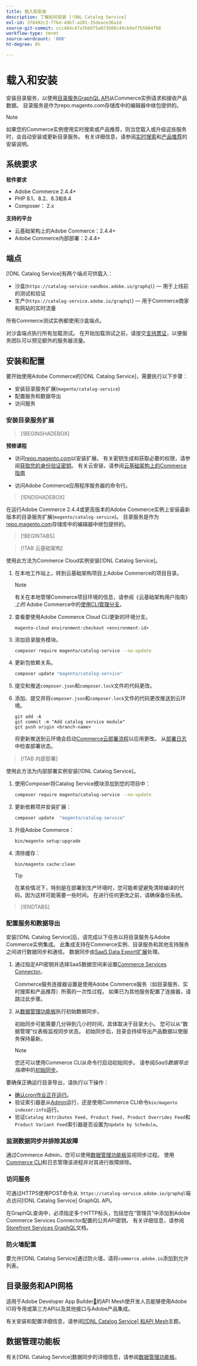 ```yaml
---
title: 载入和安装
description: 了解如何安装 [!DNL Catalog Service]
exl-id: 3f8492c3-f76d-49b7-a201-35deace36a1d
source-git-commit: ccc484c47a7bb975a073b00c44cb9af7b5604f88
workflow-type: tm+mt
source-wordcount: '868'
ht-degree: 0%

---
```


# 载入和安装

安装目录服务，以使用[目录服务GraphQL API](https://developer.adobe.com/commerce/services/graphql/catalog-service/)从Commerce实例请求和接收产品数据。 目录服务是作为repo.magento.com存储库中的编辑器中继包提供的。

>[!NOTE]
>
>如果您的Commerce实例使用实时搜索或产品推荐，则当您载入或升级这些服务时，会自动安装或更新目录服务。 有关详细信息，请参阅[实时搜索](https://experienceleague.adobe.com/en/docs/commerce/live-search/install)和[产品推荐](https://experienceleague.adobe.com/en/docs/commerce/product-recommendations/getting-started/install-configure)的安装说明。



## 系统要求

**软件要求**

- Adobe Commerce 2.4.4+
- PHP 8.1、8.2、8.3和8.4
- Composer： 2.x

**支持的平台**

- 云基础架构上的Adobe Commerce：2.4.4+
- Adobe Commerce内部部署：2.4.4+

## 端点

[!DNL Catalog Service]有两个端点可供载入：

- 沙盒(`https://catalog-service-sandbox.adobe.io/graphql`) — 用于上线前的测试和验证
- 生产(`https://catalog-service.adobe.io/graphql`) — 用于Commerce商家和网站的实时流量

所有Commerce测试实例都使用沙盒端点。

对沙盒端点执行所有加载测试。 在开始加载测试之前，请提交[支持票证](https://experienceleague.adobe.com/docs/commerce-knowledge-base/kb/help-center-guide/magento-help-center-user-guide.html#submit-ticket)，以便服务团队可以预见额外的服务器流量。

## 安装和配置

要开始使用Adobe Commerce的[!DNL Catalog Service]，需要执行以下步骤：

- 安装目录服务扩展(`magento/catalog-service`)
- 配置服务和数据导出
- 访问服务

### 安装目录服务扩展

>[!BEGINSHADEBOX]

**预修课程**

- 访问[repo.magento.com](https://repo.magento.com)以安装扩展。 有关密钥生成和获取必要的权限，请参阅[获取您的身份验证密钥](https://experienceleague.adobe.com/en/docs/commerce-operations/installation-guide/prerequisites/authentication-keys)。 有关云安装，请参阅[云基础架构上的Commerce指南](https://experienceleague.adobe.com/en/docs/commerce-cloud-service/user-guide/develop/authentication-keys)

- 访问Adobe Commerce应用程序服务器的命令行。

>[!ENDSHADEBOX]

在运行Adobe Commerce 2.4.4或更高版本的Adobe Commerce实例上安装最新版本的目录服务扩展(`magento/catalog-service`)。 目录服务是作为[repo.magento.com](https://repo.magento.com)存储库中的编辑器中继包提供的。

>[!BEGINTABS]

>[!TAB 云基础架构]

使用此方法为Commerce Cloud实例安装[!DNL Catalog Service]。

1. 在本地工作站上，转到云基础架构项目上Adobe Commerce的项目目录。

   >[!NOTE]
   >
   >有关在本地管理Commerce项目环境的信息，请参阅《云基础架构用户指南》_上的_ Adobe Commerce中的[使用CLI管理分支](https://experienceleague.adobe.com/en/docs/commerce-cloud-service/user-guide/develop/cli-branches)。

1. 查看要使用Adobe Commerce Cloud CLI更新的环境分支。

   ```shell
   magento-cloud environment:checkout <environment-id>
   ```

1. 添加目录服务模块。

   ```bash
   composer require magento/catalog-service --no-update
   ```

1. 更新包依赖关系。

   ```bash
   composer update "magento/catalog-service"
   ```

1. 提交和推送`composer.json`和`composer.lock`文件的代码更改。

1. 添加、提交并将`composer.json`和`composer.lock`文件的代码更改推送到云环境。

   ```shell
   git add -A
   git commit -m "Add catalog service module"
   git push origin <branch-name>
   ```

   将更新推送到云环境会启动[Commerce云部署流程](https://experienceleague.adobe.com/en/docs/commerce-cloud-service/user-guide/develop/deploy/process)以应用更改。 从[部署日志](https://experienceleague.adobe.com/en/docs/commerce-cloud-service/user-guide/develop/test/log-locations#deploy-log)中检查部署状态。

>[!TAB 内部部署]

使用此方法为内部部署实例安装[!DNL Catalog Service]。

1. 使用Composer将Catalog Service模块添加到您的项目中：

   ```bash
   composer require magento/catalog-service --no-update
   ```

1. 更新依赖项并安装扩展：

   ```bash
   composer update  "magento/catalog-service"
   ```

1. 升级Adobe Commerce：

   ```bash
   bin/magento setup:upgrade
   ```

1. 清除缓存：

   ```bash
   bin/magento cache:clean
   ```

   >[!TIP]
   >
   >在某些情况下，特别是在部署到生产环境时，您可能希望避免清除编译的代码，因为这样可能需要一些时间。 在进行任何更改之前，请确保备份系统。

>[!ENDTABS]

### 配置服务和数据导出

安装[!DNL Catalog Service]后，请完成以下任务以将目录服务与Adobe Commerce实例集成。 此集成支持在Commerce实例、目录服务和其他支持服务之间进行数据同步和通信。 数据同步由[SaaS Data Export扩展](../data-export/overview.md)处理。

1. 通过指定API密钥并选择SaaS数据空间来设置[Commerce Services Connector](https://experienceleague.adobe.com/en/docs/commerce/user-guides/integration-services/saas)。

   Commerce服务连接器设置是使用Adobe Commerce服务（如目录服务、实时搜索和产品推荐）所需的一次性过程。 如果已为其他服务配置了连接器，请跳过此步骤。

1. 从[数据管理功能板](https://experienceleague.adobe.com/en/docs/commerce-admin/systems/data-transfer/data-dashboard)执行初始数据同步。

   初始同步可能需要几分钟到几小时时间，具体取决于目录大小。 您可以从“数据管理”仪表板监视同步状态。 初始同步后，目录会持续导出产品数据以使服务保持最新。

   >[!NOTE]
   >
   >您还可以使用Commerce CLI从命令行启动初始同步。 请参阅&#x200B;_SaaS数据导出指南_&#x200B;中的[初始同步](../data-export/data-export-cli-commands.md#initial-sync)。

要确保正确运行目录导出，请执行以下操作：

- [确认cron作业正在运行](https://experienceleague.adobe.com/en/docs/commerce-knowledge-base/kb/troubleshooting/miscellaneous/cron-readiness-check-issues)。
- 验证索引器是从[Admin](https://experienceleague.adobe.com/en/docs/commerce-admin/systems/tools/index-management)运行，还是使用Commerce CLI命令`bin/magento indexer:info`运行。
- 验证`Catalog Attributes Feed, Product Feed, Product Overrides Feed`和`Product Variant Feed`索引器是否设置为`Update by Schedule`。

### 监测数据同步并排除其故障

通过Commerce Admin，您可以使用[数据管理功能板](https://experienceleague.adobe.com/en/docs/commerce-admin/systems/data-transfer/data-dashboard)监视同步过程。 使用[Commerce CLI](../data-export/data-export-cli-commands.md#troubleshooting)和日志管理该进程并对其进行故障排除。

### 访问服务

可通过HTTPS使用POST命令从` https://catalog-service.adobe.io/graphql`端点访问[!DNL Catalog Service] GraphQL API。

在GraphQL查询中，必须指定多个HTTP标头，包括您在“管理员”中添加到Adobe Commerce Services Connector配置的公共API密钥。 有关详细信息，请参阅[Storefront Services GraphQL](https://developer.adobe.com/commerce/services/graphql/)文档。

### 防火墙配置

要允许[!DNL Catalog Service]通过防火墙，请将`commerce.adobe.io`添加到允许列表。

## 目录服务和API网格

适用于Adobe Developer App Builder[&#128279;](https://developer.adobe.com/graphql-mesh-gateway/gateway/overview/)的API Mesh使开发人员能够使用Adobe IO将专用或第三方API以及其他接口与Adobe产品集成。

有关安装和配置详细信息，请参阅[[!DNL Catalog Service] 和API Mesh](mesh.md)主题。

## 数据管理功能板

有关[!DNL Catalog Service]数据同步的详细信息，请参阅[数据管理功能板](https://experienceleague.adobe.com/en/docs/commerce-admin/systems/data-transfer/data-dashboard)。
